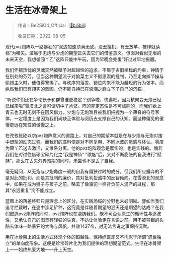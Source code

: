 # 生活在冰骨架上

> 作者：Be2SiO4_Official（[🔗bilibili](https://www.bilibili.com/read/cv7229263)）
>
> 收录日期：2022-08-05

现代pvz炮阵以一路暴狂的“双边加速顶满无敌，没丑挂机，有丑放羊，被炸就读档”为嚆矢。滥觞于无炮与少炮的期望正失去它们的借鉴意义。但面对看似无垠的未来天空，我想循囧丫乙“这阵只能中午玩，因为早晚会完蛋”好过过早地振翮。

我们怀揣热忱的灵魂天然被赋予对超越性的追求，不屑于古旧坐标的约束，钟情于在别处的芬芳。但当这种期望流于对偷菜主义不假思索的批判，乃至走向掉节操与偷炮主义时，便值得警惕了。与秩序的落差、错位向来不能为越矩的行为张本。而纵然我们已有翔实的蓝图，仍不能自持已在浪潮之巅立下了自己的沉锚。

“听说你们还在争论长矛和群曾谁更稳定？别争啦，快逃吧，因为核聚变无炮已经已经来啦”雪漠北之言可谓切中了肯綮。阵的非定态性是不可祓除的，而我们欲上青云也无时无刻不在因风借力。少炮与无炮暂且被我们把握为一个薄脊的符号客体，一定程度上是因为我们尚缺乏体验与阅历去支撑自己的认知。而这种偏见的傲慢更远在知性的傲慢之上。

在孜孜矻矻以求pvz炮阵意义的道路上，对自己的期望本就是在与少炮与无炮对接中塑型的动态过程。而我们的底料便是对不同复用、不同冰波的觉感与体认。零度为囧丫乙送去激活，又维系分离。他的pvz炮阵观念是厚实的，也是实践的。倘若我们在对过往借珍宝碎片化之“我是神仙” “祓魅”后，又对不断膨胀的自我进行“赋魅”，那么在丢失外界预期的同时，未尝也不是丢了自我。

毫无疑问，从无炮与少炮角度一觇的自我有偏狭过时的成分。但我们所应摒弃的不是对此的批判，而是其批判的廉价，其对批判投诚中的反智倾向。在雪漠北的观念中，如果在成为狮子与孩子之前，略去了像骆驼一样背负前人遗产的过程，那其“永远重复”洵不能成立。

蓝图上的落差终归只是理念上的区分，在实践场域的分野也未必明晰。譬如当我们追寻拦截时，在途中涉足铲种，这究竟是伴随着期望的泯灭还是期望的达成？在我们塑造pvz炮阵的同时，pvz炮阵也在浇铸我们。既不可否认原生的循环性与逐波性，又承认自己的图景有轻狂的失真，不妨让体验走在言语之前。用不被禁锢的头脑去体味一路暴狂的大海与风帆，并效1437帝，对无法言说之事保持沉默。

用在冰骨架上的生活方式体现个体的超越性，保持婞直却又不拘泥于所谓“遗世独立”的单向度形象。这便是珍宝碎片化为我们提供的理想期望范式。生活在冰骨架上——始终热爱大地——升上天空。
